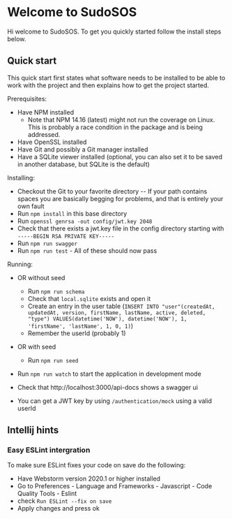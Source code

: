 # Welcome to SudoSOS
Hi welcome to SudoSOS. To get you quickly started follow the install steps below.

## Quick start
This quick start first states what software needs to be installed to be able to work with the project and then explains how to get the project started.

Prerequisites:
-	Have NPM installed
     - Note that NPM 14.16 (latest) might not run the coverage on Linux. This is probably a race condition in the package and is being addressed.
- Have OpenSSL installed
- Have Git and possibly a Git manager installed
- Have a SQLite viewer installed (optional, you can also set it to be saved in another database, but SQLite is the default)

Installing:
-	Checkout the Git to your favorite directory
     -- If your path contains spaces you are basically begging for problems, and that is entirely your own fault
- Run `npm install` in this base directory
- Run `openssl genrsa -out config/jwt.key 2048`
- Check that there exists a jwt.key file in the config directory starting with `-----BEGIN RSA PRIVATE KEY-----`
- Run `npm run swagger`
- Run `npm run test` - All of these should now pass

Running:
- OR without seed
  - Run `npm run schema`
  - Check that `local.sqlite` exists and open it
  -	Create an entry in the user table (`INSERT INTO "user"(createdAt, updatedAt, version, firstName, lastName, active, deleted, "type") VALUES(datetime('NOW'), datetime('NOW'), 1, 'firstName', 'lastName', 1, 0, 1)`)
  - Remember the userId (probably 1)
- OR with seed
  - Run `npm run seed`


- Run `npm run watch` to start the application in development mode
- Check that http://localhost:3000/api-docs shows a swagger ui
- You can get a JWT key by using `/authentication/mock` using a valid userId

## Intellij hints
### Easy ESLint intergration
To make sure ESLint fixes your code on save do the following:
- Have Webstorm version 2020.1 or higher installed
- Go to Preferences - Language and Frameworks - Javascript - Code Quality Tools - Eslint
- check `Run ESLint --fix on save`
- Apply changes and press ok
